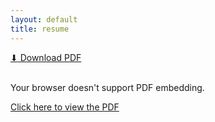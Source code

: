 ```yaml
---
layout: default
title: resume
---
```


<div class="resume-controls">
  <a href="{{ '/assets/resume.pdf' | relative_url }}" download class="resume-btn" id="download-btn">
    <span class="btn-icon">⬇</span>
    Download PDF
  </a>
</div>

<br>


<div class="pdf-container">
  <object class="pdf" data="{{ '/assets/resume.pdf' | relative_url }}" type="application/pdf">
    <div class="pdf-fallback">
      <p>Your browser doesn't support PDF embedding.</p>
      <p><a href="{{ '/assets/resume.pdf' | relative_url }}" target="_blank">Click here to view the PDF</a></p>
    </div>
  </object>
</div>